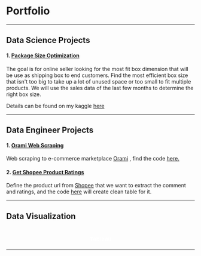 # Portfolio
---
## Data Science Projects
#### 1. [Package Size Optimization](https://www.kaggle.com/code/anggoletomi/package-box-size-optimization)

The goal is for online seller looking for the most fit box dimension that will be use as shipping box to end customers. Find the most efficient box size that isn't too big to take up a lot of unused space or too small to fit multiple products. We will use the sales data of the last few months to determine the right box size.

Details can be found on my kaggle [here](https://www.kaggle.com/code/anggoletomi/package-box-size-optimization)

---
## Data Engineer Projects

#### 1. [Orami Web Scraping](https://anggoletomi.github.io/orami_web_scraping/orami_web_scraping.html)

Web scraping to e-commerce marketplace [Orami](https://www.orami.co.id/) , find the code [here.](https://anggoletomi.github.io/orami_web_scraping/orami_web_scraping.html)

#### 2. [Get Shopee Product Ratings](https://anggoletomi.github.io/get_rating_shopee/get_rating_shopee.html)

Define the product url from [Shopee](https://shopee.co.id/) that we want to extract the comment and ratings, and the code [here](https://anggoletomi.github.io/get_rating_shopee/get_rating_shopee.html) will create clean table for it.

---
## Data Visualization
<h1 align="center"><span style="color:#FFFFFF;font-weight:700;font-size:15px">
    Tableau
</span></h1>


---

